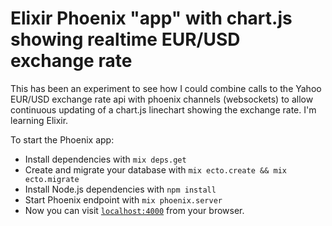 # Elixir Phoenix "app" with chart.js showing realtime EUR/USD exchange rate

This has been an experiment to see how I could combine calls to the Yahoo EUR/USD exchange rate api with phoenix channels (websockets) to allow continuous updating of a chart.js linechart showing the exchange rate. I'm learning Elixir.

To start the Phoenix app:
  * Install dependencies with `mix deps.get`
  * Create and migrate your database with `mix ecto.create && mix ecto.migrate`
  * Install Node.js dependencies with `npm install`
  * Start Phoenix endpoint with `mix phoenix.server`
  * Now you can visit [`localhost:4000`](http://localhost:4000) from your browser. 
